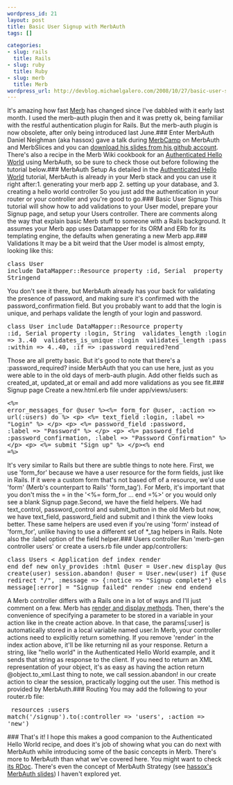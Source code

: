 ```yaml
--- 
wordpress_id: 21
layout: post
title: Basic User Signup with MerbAuth
tags: []

categories: 
- slug: rails
  title: Rails
- slug: ruby
  title: Ruby
- slug: merb
  title: Merb
wordpress_url: http://devblog.michaelgalero.com/2008/10/27/basic-user-signup-with-merbauth/
---
```

It's amazing how fast [Merb](http://merbivore.com/) has changed since I've dabbled with it early last month. I used the merb-auth plugin then and it was pretty ok, being familiar with the restful authentication plugin for Rails. But the merb-auth plugin is now obsolete, after only being introduced last June.### Enter MerbAuth
Daniel Neighman (aka hassox) gave a talk during [MerbCamp](http://merbcamp.com/) on MerbAuth and MerbSlices and you can [download his slides from his github account](http://github.com/hassox/merb-camp-talks/tree/master/Presentations). There's also a recipe in the Merb Wiki cookbook for an [Authenticated Hello World](http://wiki.merbivore.com/cookbook/authenticated_hello_world) using MerbAuth, so be sure to check those out before following the tutorial below.### MerbAuth Setup
As detailed in the [Authenticated Hello World](http://wiki.merbivore.com/cookbook/authenticated_hello_world) tutorial, MerbAuth is already in your Merb stack and you can use it right after:1. generating your merb app
2. setting up your database, and
3. creating a hello world controller
So you just add the authentication in your router or your controller and you're good to go.### Basic User Signup
This tutorial will show how to add validations to your User model, prepare your Signup page, and setup your Users controller. There are comments along the way that explain basic Merb stuff to someone with a Rails background. It assumes your Merb app uses Datamapper for its ORM and ERb for its templating engine, the defaults when generating a new Merb app.### Validations
It may be a bit weird that the User model is almost empty, looking like this:<pre>class User  include DataMapper::Resource  property :id,     Serial  property :login, Stringend</pre>You don't see it there, but MerbAuth already has your back for validating the presence of password, and making sure it's confirmed with the password_confirmation field. But you probably want to add that the login is unique, and perhaps validate the length of your login and password.<pre>class User  include DataMapper::Resource  property :id,     Serial  property :login, String  validates_length      :login,        :within =&gt; 3..40  validates_is_unique :login  validates_length      :password, :within =&gt; 4..40, :if =&gt; :password_required?end</pre>Those are all pretty basic. But it's good to note that there's a :password_required? inside MerbAuth that you can use here, just as you were able to in the old days of merb-auth plugin. Add other fields such as created_at, updated_at or email and add more validations as you see fit.### Signup page
Create a new.html.erb file under app/views/users:<pre>&lt;%= error_messages_for @user %&gt;&lt;%= form_for @user, :action =&gt; url(:users) do %&gt;  &lt;p&gt;    &lt;%= text_field :login, :label =&gt; "Login" %&gt;  &lt;/p&gt;  &lt;p&gt;    &lt;%= password_field :password, :label =&gt; "Password" %&gt;  &lt;/p&gt;  &lt;p&gt;    &lt;%= password_field :password_confirmation, :label =&gt; "Password Confirmation" %&gt;  &lt;/p&gt;  &lt;p&gt;    &lt;%= submit "Sign up" %&gt;  &lt;/p&gt;&lt;% end =%&gt;</pre>It's very similar to Rails but there are subtle things to note here. First, we use 'form_for' because we have a user resource for the form fields, just like in Rails. If it were a custom form that's not based off of a resource, we'd use 'form' (Merb's counterpart to Rails' 'form_tag'). For Merb, it's important that you don't miss the = in the '&lt;%= form_for ... end =%&gt;' or you would only see a blank Signup page.Second, we have the field helpers. We had text_control, password_control and submit_button in the old Merb but now, we have text_field, password_field and submit and I think the view looks better. These same helpers are used even if you're using 'form' instead of 'form_for', unlike having to use a different set of *_tag helpers in Rails. Note also the :label option of the field helper.### Users controller
Run 'merb-gen controller users' or create a users.rb file under app/controllers:<pre>class Users &lt; Application  def index    render  end  def new    only_provides :html    @user = User.new    display @user  end  def create(user)    session.abandon!    @user = User.new(user)    if @user.save      redirect "/", :message =&gt; {:notice =&gt; "Signup complete"}    else      message[:error] = "Signup failed"      render :new    end  endend</pre>A Merb controller differs with a Rails one in a lot of ways and I'll just comment on a few. Merb has [render and display methods](http://wiki.merbivore.com/faqs/what_s_the_difference_between_the_render_and_display_methods_in_a_controller). Then, there's the convenience of specifying a parameter to be stored in a variable in your action like in the create action above. In that case, the params[:user] is automatically stored in a local variable named user.In Merb, your controller actions need to explicitly return something. If you remove 'render' in the index action above, it'll be like returning nil as your response. Return a string, like "hello world" in the Authenticated Hello World example, and it sends that string as response to the client. If you need to return an XML representation of your object, it's as easy as having the action return @object.to_xml.Last thing to note, we call session.abandon! in our create action to clear the session, practically logging out the user. This method is provided by MerbAuth.### Routing
You may add the following to your router.rb file:<pre>  resources :users  match('/signup').to(:controller =&gt; 'users', :action =&gt; 'new')</pre>### That's it!
I hope this makes a good companion to the Authenticated Hello World recipe, and does it's job of showing what you can do next with MerbAuth while introducing some of the basic concepts in Merb. There's more to MerbAuth than what we've covered here. You might want to check [its RDoc](http://merbivore.com/documentation/current/doc/rdoc/merb-auth/index.html). There's even the concept of MerbAuth Strategy (see [hassox's MerbAuth slides](http://github.com/hassox/merb-camp-talks/tree/master/Presentations/MerbAuth.pdf)) I haven't explored yet.
